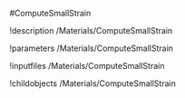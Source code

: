 <!-- MOOSE Object Documentation Stub: Remove this when content is added. -->
#ComputeSmallStrain

!description /Materials/ComputeSmallStrain

!parameters /Materials/ComputeSmallStrain

!inputfiles /Materials/ComputeSmallStrain

!childobjects /Materials/ComputeSmallStrain
